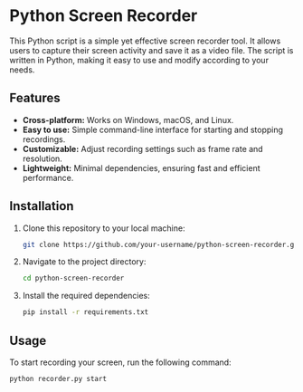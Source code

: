 # Python Screen Recorder

This Python script is a simple yet effective screen recorder tool. It allows users to capture their screen activity and save it as a video file. The script is written in Python, making it easy to use and modify according to your needs.

## Features

- **Cross-platform:** Works on Windows, macOS, and Linux.
- **Easy to use:** Simple command-line interface for starting and stopping recordings.
- **Customizable:** Adjust recording settings such as frame rate and resolution.
- **Lightweight:** Minimal dependencies, ensuring fast and efficient performance.

## Installation

1. Clone this repository to your local machine:

    ```bash
    git clone https://github.com/your-username/python-screen-recorder.git
    ```

2. Navigate to the project directory:

    ```bash
    cd python-screen-recorder
    ```

3. Install the required dependencies:

    ```bash
    pip install -r requirements.txt
    ```

## Usage

To start recording your screen, run the following command:

```bash
python recorder.py start
